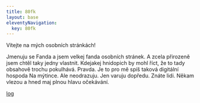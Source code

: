 ```yaml
---
title: 80fk
layout: base
eleventyNavigation:
  key: 80fk
---
```

Vítejte na mých osobních stránkách! 

Jmenuju se Fanda a jsem velkej fanda osobních stránek. A zcela přirozeně jsem chtěl taky jedny vlastnit. Kdejakej hnidopich by mohl říct, že to tady obsahově trochu pokulhává. Pravda. Je to pro mě spíš taková digitální hospoda Na mýtince. Ale neodrazuju. Jen varuju dopředu. Znáte lidi. Někam vlezou a hned maj plnou hlavu očekávání.

<a href="/log">log</a> 


